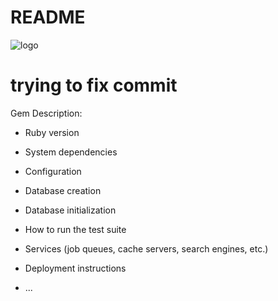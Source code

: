 # README
![logo](http://res.cloudinary.com/lx9gdutds/image/upload/v1497274076/Bspoke_logo_lhifvl.png)


# trying to fix commit
Gem Description:


* Ruby version

* System dependencies

* Configuration

* Database creation

* Database initialization

* How to run the test suite

* Services (job queues, cache servers, search engines, etc.)

* Deployment instructions

* ...

